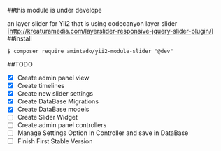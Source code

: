 ##this module is under develope


an layer slider for Yii2 that is using codecanyon layer slider [http://kreaturamedia.com/layerslider-responsive-jquery-slider-plugin/]
##install


````
$ composer require amintado/yii2-module-slider "@dev"
````
##TODO


- [X] Create admin panel view
- [X] Create timelines
- [X] Create new slider settings
- [X] Create DataBase Migrations
- [X] Create DataBase models
- [ ] Create Slider Widget
- [ ] Create admin panel controllers
- [ ] Manage Settings Option In Controller and save in DataBase
- [ ] Finish First Stable Version